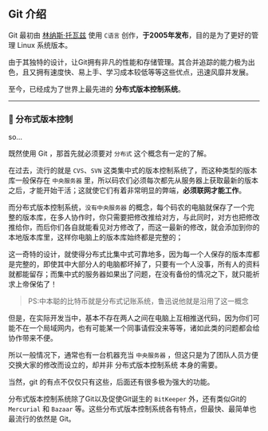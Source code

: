 ## Git 介绍

Git 最初由 [林纳斯·托瓦兹](https://zh.wikipedia.org/wiki/林纳斯·托瓦兹) 使用 `C语言` 创作，**于2005年发布**，目的是为了更好的管理 Linux 系统版本。

由于其独特的设计，让Git拥有非凡的性能和存储管理。其合并追踪的能力极为出色，且又拥有速度快、易上手、学习成本较低等等这些优点，迅速风靡并发展。

至今，已经成为了世界上最先进的 **分布式版本控制系统**。

-------

### :book: 分布式版本控制

so...

既然使用 Git ，那首先就必须要对 `分布式` 这个概念有一定的了解。

在过去，流行的就是 `CVS`、`SVN` 这类集中式的版本控制系统了，而这种类型的版本库一般保存在 `中央服务器` 里，所以码农们必须每次都先从服务器上获取最新的版本之后，才能开始干活；这就使它们有着非常明显的弊端，**必须联网才能工作**。

而分布式版本控制系统，`没有中央服务器` 的概念，每个码农的电脑就保存了一个完整的版本库，在多人协作时，你只需要把修改推给对方，与此同时，对方也把修改推给你，而后你们各自就能看见对方修改了，而这一最新的修改，就会添加到你的本地版本库里，这样你电脑上的版本库始终都是完整的；

这一奇特的设计，就使得分布式比集中式可靠地多，因为每一个人保存的版本库都是完整的，即使其中大部分人的电脑都坏掉了，只要有一个人没事，所有人的资料就都能留存；而集中式的服务器如果出了问题，在没有备份的情况之下，就只能祈求上帝保佑了！


> PS:中本聪的比特币就是分布式记账系统，鲁迅说他就是沿用了这一概念

但是，在实际开发当中，基本不存在两人之间在电脑上互相推送代码，因为你们可能不在一个局域网内，也有可能某一个同事请假没来等等，诸如此类的问题都会给协作带来不便。

所以一般情况下，通常也有一台机器充当 `中央服务器` ，但这只是为了团队人员方便交换大家的修改而设立的，却并非 分布式版本控制系统 本身的需要。

当然，git 的有点不仅仅只有这些，后面还有很多极为强大的功能。

分布式版本控制系统除了Git以及促使Git诞生的 `BitKeeper` 外，还有类似Git的 `Mercurial` 和 `Bazaar` 等。这些分布式版本控制系统各有特点，但最快、最简单也最流行的依然是 Git。
